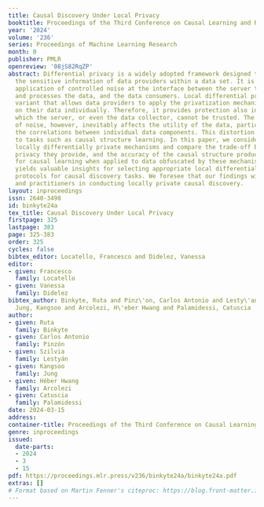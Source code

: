 ```yaml
---
title: Causal Discovery Under Local Privacy
booktitle: Proceedings of the Third Conference on Causal Learning and Reasoning
year: '2024'
volume: '236'
series: Proceedings of Machine Learning Research
month: 0
publisher: PMLR
openreview: '08jS82RqZP'
abstract: Differential privacy is a widely adopted framework designed to safeguard
  the sensitive information of data providers within a data set. It is based on the
  application of controlled noise at the interface between the server that stores
  and processes the data, and the data consumers. Local differential privacy is a
  variant that allows data providers to apply the privatization mechanism themselves
  on their data individually. Therefore, it provides protection also in contexts in
  which the server, or even the data collector, cannot be trusted. The introduction
  of noise, however, inevitably affects the utility of the data, particularly by distorting
  the correlations between individual data components. This distortion can prove detrimental
  to tasks such as causal structure learning. In this paper, we consider various well-known
  locally differentially private mechanisms and compare the trade-off between the
  privacy they provide, and the accuracy of the causal structure produced by algorithms
  for causal learning when applied to data obfuscated by these mechanisms. Our analysis
  yields valuable insights for selecting appropriate local differentially private
  protocols for causal discovery tasks. We foresee that our findings will aid researchers
  and practitioners in conducting locally private causal discovery.
layout: inproceedings
issn: 2640-3498
id: binkyte24a
tex_title: Causal Discovery Under Local Privacy
firstpage: 325
lastpage: 383
page: 325-383
order: 325
cycles: false
bibtex_editor: Locatello, Francesco and Didelez, Vanessa
editor:
- given: Francesco
  family: Locatello
- given: Vanessa
  family: Didelez
bibtex_author: Binkyte, Ruta and Pinz\'on, Carlos Antonio and Lesty\'an, Szilvia and
  Jung, Kangsoo and Arcolezi, H\'eber Hwang and Palamidessi, Catuscia
author:
- given: Ruta
  family: Binkyte
- given: Carlos Antonio
  family: Pinzón
- given: Szilvia
  family: Lestyán
- given: Kangsoo
  family: Jung
- given: Héber Hwang
  family: Arcolezi
- given: Catuscia
  family: Palamidessi
date: 2024-03-15
address:
container-title: Proceedings of the Third Conference on Causal Learning and Reasoning
genre: inproceedings
issued:
  date-parts:
  - 2024
  - 3
  - 15
pdf: https://proceedings.mlr.press/v236/binkyte24a/binkyte24a.pdf
extras: []
# Format based on Martin Fenner's citeproc: https://blog.front-matter.io/posts/citeproc-yaml-for-bibliographies/
---
```

